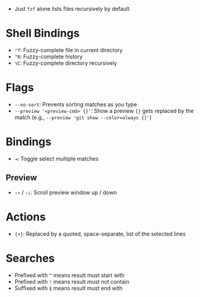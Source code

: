 - Just `fzf` alone lists files recursively by default

# Shell Bindings

- `⌃T`: Fuzzy-complete file in current directory
- `^R`: Fuzzy-complete history
- `⌥C`: Fuzzy-complete directory recursively

# Flags

- `--no-sort`: Prevents sorting matches as you type
- `--preview '<preview-cmd> {}'`: Show a preview `{}` gets replaced by the match (e.g., `--preview 'git show --color=always {}'`)

# Bindings

- `⇥`: Toggle select multiple matches

## Preview

- `⇧↑` / `⇧↓`: Scroll preview window up / down

# Actions

- `{+}`: Replaced by a quoted, space-separate, list of the selected lines

# Searches

- Prefixed with `^` means result must start with
- Prefixed with `!` means result must not contain
- Suffixed with `$` means result must end with
